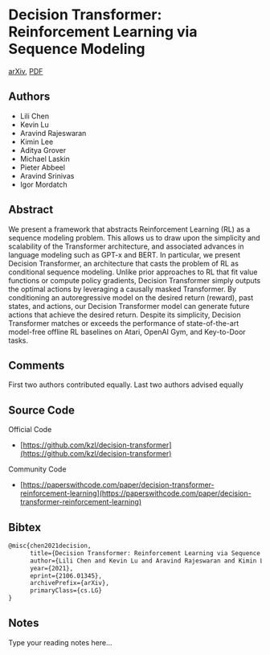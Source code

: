 
# Decision Transformer: Reinforcement Learning via Sequence Modeling

[arXiv](https://arxiv.org/abs/2106.01345), [PDF](https://arxiv.org/pdf/2106.01345.pdf)

## Authors

- Lili Chen
- Kevin Lu
- Aravind Rajeswaran
- Kimin Lee
- Aditya Grover
- Michael Laskin
- Pieter Abbeel
- Aravind Srinivas
- Igor Mordatch

## Abstract

We present a framework that abstracts Reinforcement Learning (RL) as a sequence modeling problem. This allows us to draw upon the simplicity and scalability of the Transformer architecture, and associated advances in language modeling such as GPT-x and BERT. In particular, we present Decision Transformer, an architecture that casts the problem of RL as conditional sequence modeling. Unlike prior approaches to RL that fit value functions or compute policy gradients, Decision Transformer simply outputs the optimal actions by leveraging a causally masked Transformer. By conditioning an autoregressive model on the desired return (reward), past states, and actions, our Decision Transformer model can generate future actions that achieve the desired return. Despite its simplicity, Decision Transformer matches or exceeds the performance of state-of-the-art model-free offline RL baselines on Atari, OpenAI Gym, and Key-to-Door tasks.

## Comments

First two authors contributed equally. Last two authors advised equally

## Source Code

Official Code

- [https://github.com/kzl/decision-transformer](https://github.com/kzl/decision-transformer)

Community Code

- [https://paperswithcode.com/paper/decision-transformer-reinforcement-learning](https://paperswithcode.com/paper/decision-transformer-reinforcement-learning)

## Bibtex

```tex
@misc{chen2021decision,
      title={Decision Transformer: Reinforcement Learning via Sequence Modeling}, 
      author={Lili Chen and Kevin Lu and Aravind Rajeswaran and Kimin Lee and Aditya Grover and Michael Laskin and Pieter Abbeel and Aravind Srinivas and Igor Mordatch},
      year={2021},
      eprint={2106.01345},
      archivePrefix={arXiv},
      primaryClass={cs.LG}
}
```

## Notes

Type your reading notes here...

